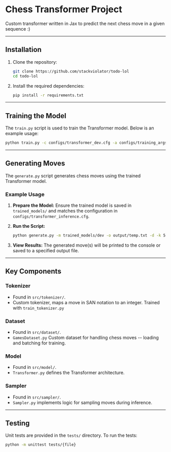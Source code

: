 # Chess Transformer Project

Custom transformer written in Jax to predict the next chess move in a given sequence :)

---

## Installation

1. Clone the repository:
   ```bash
   git clone https://github.com/stackviolator/todo-lol
   cd todo-lol
   ```

2. Install the required dependencies:
   ```bash
   pip install -r requirements.txt
   ```

---

## Training the Model

The `train.py` script is used to train the Transformer model. Below is an example usage:

   ```bash
   python train.py -c configs/transformer_dev.cfg -a configs/training_args.cfg -t src/tokenizer/vocab.json -d
   ```

---

## Generating Moves

The `generate.py` script generates chess moves using the trained Transformer model.

### Example Usage

1. **Prepare the Model:**
   Ensure the trained model is saved in `trained_models/` and matches the configuration in `configs/transformer_inference.cfg`.

2. **Run the Script:**
   ```bash
   python generate.py -m trained_models/dev -o output/temp.txt -d -k 5
   ```

3. **View Results:**
   The generated move(s) will be printed to the console or saved to a specified output file.

---

## Key Components

### Tokenizer
- Found in `src/tokenizer/`.
- Custom tokenizer, maps a move in SAN notation to an integer. Trained with `train_tokenizer.py`

### Dataset
- Found in `src/dataset/`.
- `GamesDataset.py` Custom dataset for handling chess moves -- loading and batching for training.

### Model
- Found in `src/model/`.
- `Transformer.py` defines the Transformer architecture.

### Sampler
- Found in `src/sampler/`.
- `Sampler.py` implements logic for sampling moves during inference.

---

## Testing

Unit tests are provided in the `tests/` directory. To run the tests:
```bash
python -m unittest tests/{file}
```
